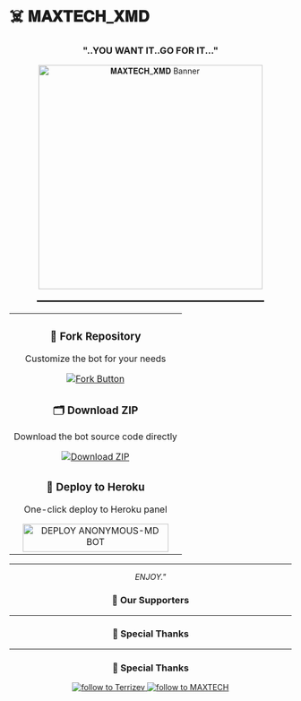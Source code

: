 # ☠️ 𝐌𝐀𝐗𝐓𝐄𝐂𝐇_𝐗𝐌𝐃

<h3 align="center">"..YOU WANT IT..GO FOR IT..."</h3>

<div align="center">
  <img src="https://files.catbox.moe/ibo6lv.jpg" alt="𝐌𝐀𝐗𝐓𝐄𝐂𝐇_𝐗𝐌𝐃 Banner" width="400" />
  
  <hr style="width: 80%; margin: 20px auto; border: 0.5px solid #333;" />
</div>

<table align="center">
  <tr>
    <td align="center" width="100%">
      <h3>🔄 Fork Repository</h3>
      <p>Customize the bot for your needs</p>
      <a href="https://github.com/Maxtech254/MAXTECH-XMD-/forks">
        <img src="https://img.shields.io/badge/FORK-purple?style=for-the-badge" alt="Fork Button">
      </a>
    </td>
  </tr>
  <tr>
    <td align="center" width="100%">
      <h3>🗂 Download ZIP</h3>
      <p>Download the bot source code directly</p>
      <a href="https://github.com/Maxtech254/MAXTECH-XMD/archive/refs/heads/main.zip">
        <img src="https://img.shields.io/badge/ZIP-purple?style=for-the-badge" alt="Download ZIP">
      </a>
    </td>
  </tr>
  <tr>
    <td align="center" width="100%">
      <h3>🚀 Deploy to Heroku</h3>
      <p>One-click deploy to Heroku panel</p>
      <a href="https://dashboard.heroku.com/new?template=https://github.com/Maxtech254/MAXTECH-XMD/tree/main">
        <img title="DEPLOY ANONYMOUS-MD BOT" src="https://img.shields.io/badge/👻_DEPLOY_ON_HEROKU-000000?style=for-the-badge&logo=heroku&logoColor=white&color=FF00FF" width="260" height="50"/>
      </a>
    </td>
  </tr>
</table>

---

<p align="center">
  <i>ENJOY."</i>
</p>

<div align="center">
  <h3>🌟 Our Supporters</h3>
  
  ---

### 🙏 Special Thanks
---

### 🙏 Special Thanks 

<a href="https://github.com/Maxtech254">
  <img src="https://img.shields.io/badge/Thanks-Terrizev-blueviolet?style=for-the-badge&logo=github" alt="follow to Terrizev" />
</a>
<a href="https://github.com/Maxtech254">
  <img src="https://img.shields.io/badge/Owner-Terrizev-blueviolet?style=for-the-badge&logo=github" alt="follow to MAXTECH" />
</a>
